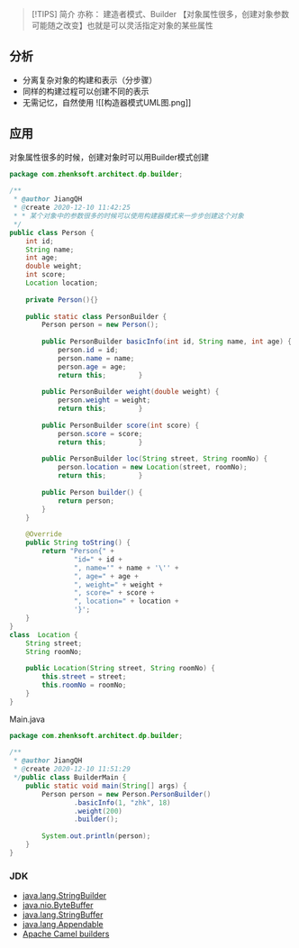 > [!TIPS] 简介
> 亦称： 建造者模式、Builder
> 【对象属性很多，创建对象参数可能随之改变】也就是可以灵活指定对象的某些属性

## 分析
* 分离复杂对象的构建和表示（分步骤）
* 同样的构建过程可以创建不同的表示
* 无需记忆，自然使用
![[构造器模式UML图.png]]

## 应用
对象属性很多的时候，创建对象时可以用Builder模式创建
```java
package com.zhenksoft.architect.dp.builder;  
  
/**  
 * @author JiangQH  
 * @create 2020-12-10 11:42:25  
 * * 某个对象中的参数很多的时候可以使用构建器模式来一步步创建这个对象  
 */  
public class Person {  
    int id;  
    String name;  
    int age;  
    double weight;  
    int score;  
    Location location;  
  
    private Person(){}  
  
    public static class PersonBuilder {  
        Person person = new Person();  
  
        public PersonBuilder basicInfo(int id, String name, int age) {  
            person.id = id;  
            person.name = name;  
            person.age = age;  
            return this;        }  
  
        public PersonBuilder weight(double weight) {  
            person.weight = weight;  
            return this;        }  
  
        public PersonBuilder score(int score) {  
            person.score = score;  
            return this;        }  
  
        public PersonBuilder loc(String street, String roomNo) {  
            person.location = new Location(street, roomNo);  
            return this;        }  
  
        public Person builder() {  
            return person;  
        }  
    }  
  
    @Override  
    public String toString() {  
        return "Person{" +  
                "id=" + id +  
                ", name='" + name + '\'' +  
                ", age=" + age +  
                ", weight=" + weight +  
                ", score=" + score +  
                ", location=" + location +  
                '}';  
    }  
}  
class  Location {  
    String street;  
    String roomNo;  
  
    public Location(String street, String roomNo) {  
        this.street = street;  
        this.roomNo = roomNo;  
    }  
}
```

Main.java
```java
package com.zhenksoft.architect.dp.builder;  
  
/**  
 * @author JiangQH  
 * @create 2020-12-10 11:51:29  
 */public class BuilderMain {  
    public static void main(String[] args) {  
        Person person = new Person.PersonBuilder()  
                .basicInfo(1, "zhk", 18)  
                .weight(200)  
                .builder();  
  
        System.out.println(person);  
    }  
}
```

### JDK
- [java.lang.StringBuilder](http://docs.oracle.com/javase/8/docs/api/java/lang/StringBuilder.html)
- [java.nio.ByteBuffer](http://docs.oracle.com/javase/8/docs/api/java/nio/ByteBuffer.html#put-byte-)
- [java.lang.StringBuffer](http://docs.oracle.com/javase/8/docs/api/java/lang/StringBuffer.html#append-boolean-)
- [java.lang.Appendable](http://docs.oracle.com/javase/8/docs/api/java/lang/Appendable.html)
- [Apache Camel builders](https://github.com/apache/camel/tree/0e195428ee04531be27a0b659005e3aa8d159d23/camel-core/src/main/java/org/apache/camel/builder)